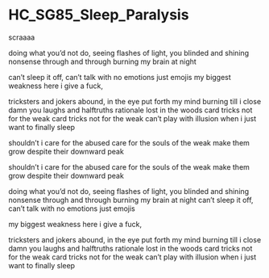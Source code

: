 # HC_SG85_Sleep_Paralysis

scraaaa

doing what you’d not do, seeing
flashes of light, you blinded and shining
nonsense through and through
burning my brain at night 

can’t sleep it off, can’t talk
with no emotions just emojis
my biggest weakness here
i  give a fuck, 

tricksters and jokers abound, in the eye
put forth my mind burning till i close
damn you laughs and halftruths
rationale lost in the woods
card tricks not for the weak 
card tricks not for the weak 
can’t play with illusion
when i just want to finally sleep

shouldn’t i care for the abused
care for the souls of the weak
make them grow despite
 their downward peak

shouldn’t i care for the abused
care for the souls of the weak
make them grow despite
 their downward peak

doing what you’d not do, seeing
flashes of light, you blinded and shining
nonsense through and through
burning my brain at night 
can’t sleep it off, can’t talk 
with no emotions just emojis 

my biggest weakness here
i  give a fuck, 

tricksters and jokers abound, in the eye
put forth my mind burning till i close
damn you laughs and halftruths
rationale lost in the woods
card tricks not for the weak 
card tricks not for the weak 
can’t play with illusion
when i just want to finally sleep
